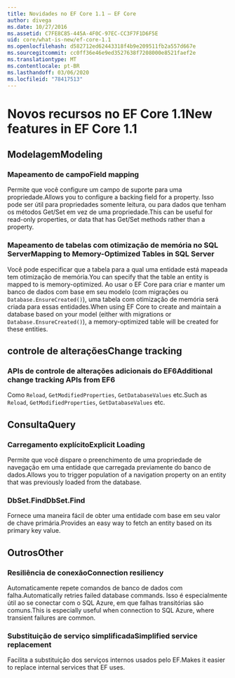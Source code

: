 ```yaml
---
title: Novidades no EF Core 1.1 – EF Core
author: divega
ms.date: 10/27/2016
ms.assetid: C7FE8C85-445A-4F0C-97EC-CC3F7F1D6F5E
uid: core/what-is-new/ef-core-1.1
ms.openlocfilehash: d582712ed62443318f4b9e209511fb2a557d667e
ms.sourcegitcommit: cc0ff36e46e9ed3527638f7208000e8521faef2e
ms.translationtype: MT
ms.contentlocale: pt-BR
ms.lasthandoff: 03/06/2020
ms.locfileid: "78417513"
---
```

# <a name="new-features-in-ef-core-11"></a><span data-ttu-id="16bd0-102">Novos recursos no EF Core 1.1</span><span class="sxs-lookup"><span data-stu-id="16bd0-102">New features in EF Core 1.1</span></span>

## <a name="modeling"></a><span data-ttu-id="16bd0-103">Modelagem</span><span class="sxs-lookup"><span data-stu-id="16bd0-103">Modeling</span></span>

### <a name="field-mapping"></a><span data-ttu-id="16bd0-104">Mapeamento de campo</span><span class="sxs-lookup"><span data-stu-id="16bd0-104">Field mapping</span></span>

<span data-ttu-id="16bd0-105">Permite que você configure um campo de suporte para uma propriedade.</span><span class="sxs-lookup"><span data-stu-id="16bd0-105">Allows you to configure a backing field for a property.</span></span> <span data-ttu-id="16bd0-106">Isso pode ser útil para propriedades somente leitura, ou para dados que tenham os métodos Get/Set em vez de uma propriedade.</span><span class="sxs-lookup"><span data-stu-id="16bd0-106">This can be useful for read-only properties, or data that has Get/Set methods rather than a property.</span></span>

### <a name="mapping-to-memory-optimized-tables-in-sql-server"></a><span data-ttu-id="16bd0-107">Mapeamento de tabelas com otimização de memória no SQL Server</span><span class="sxs-lookup"><span data-stu-id="16bd0-107">Mapping to Memory-Optimized Tables in SQL Server</span></span>

<span data-ttu-id="16bd0-108">Você pode especificar que a tabela para a qual uma entidade está mapeada tem otimização de memória.</span><span class="sxs-lookup"><span data-stu-id="16bd0-108">You can specify that the table an entity is mapped to is memory-optimized.</span></span> <span data-ttu-id="16bd0-109">Ao usar o EF Core para criar e manter um banco de dados com base em seu modelo (com migrações ou `Database.EnsureCreated()`), uma tabela com otimização de memória será criada para essas entidades.</span><span class="sxs-lookup"><span data-stu-id="16bd0-109">When using EF Core to create and maintain a database based on your model (either with migrations or `Database.EnsureCreated()`), a memory-optimized table will be created for these entities.</span></span>

## <a name="change-tracking"></a><span data-ttu-id="16bd0-110">controle de alterações</span><span class="sxs-lookup"><span data-stu-id="16bd0-110">Change tracking</span></span>

### <a name="additional-change-tracking-apis-from-ef6"></a><span data-ttu-id="16bd0-111">APIs de controle de alterações adicionais do EF6</span><span class="sxs-lookup"><span data-stu-id="16bd0-111">Additional change tracking APIs from EF6</span></span>

<span data-ttu-id="16bd0-112">Como `Reload`, `GetModifiedProperties`, `GetDatabaseValues` etc.</span><span class="sxs-lookup"><span data-stu-id="16bd0-112">Such as `Reload`, `GetModifiedProperties`, `GetDatabaseValues` etc.</span></span>

## <a name="query"></a><span data-ttu-id="16bd0-113">Consulta</span><span class="sxs-lookup"><span data-stu-id="16bd0-113">Query</span></span>

### <a name="explicit-loading"></a><span data-ttu-id="16bd0-114">Carregamento explícito</span><span class="sxs-lookup"><span data-stu-id="16bd0-114">Explicit Loading</span></span>

<span data-ttu-id="16bd0-115">Permite que você dispare o preenchimento de uma propriedade de navegação em uma entidade que carregada previamente do banco de dados.</span><span class="sxs-lookup"><span data-stu-id="16bd0-115">Allows you to trigger population of a navigation property on an entity that was previously loaded from the database.</span></span>

### <a name="dbsetfind"></a><span data-ttu-id="16bd0-116">DbSet.Find</span><span class="sxs-lookup"><span data-stu-id="16bd0-116">DbSet.Find</span></span>

<span data-ttu-id="16bd0-117">Fornece uma maneira fácil de obter uma entidade com base em seu valor de chave primária.</span><span class="sxs-lookup"><span data-stu-id="16bd0-117">Provides an easy way to fetch an entity based on its primary key value.</span></span>

## <a name="other"></a><span data-ttu-id="16bd0-118">Outros</span><span class="sxs-lookup"><span data-stu-id="16bd0-118">Other</span></span>

### <a name="connection-resiliency"></a><span data-ttu-id="16bd0-119">Resiliência de conexão</span><span class="sxs-lookup"><span data-stu-id="16bd0-119">Connection resiliency</span></span>

<span data-ttu-id="16bd0-120">Automaticamente repete comandos de banco de dados com falha.</span><span class="sxs-lookup"><span data-stu-id="16bd0-120">Automatically retries failed database commands.</span></span> <span data-ttu-id="16bd0-121">Isso é especialmente útil ao se conectar com o SQL Azure, em que falhas transitórias são comuns.</span><span class="sxs-lookup"><span data-stu-id="16bd0-121">This is especially useful when connection to SQL Azure, where transient failures are common.</span></span>

### <a name="simplified-service-replacement"></a><span data-ttu-id="16bd0-122">Substituição de serviço simplificada</span><span class="sxs-lookup"><span data-stu-id="16bd0-122">Simplified service replacement</span></span>

<span data-ttu-id="16bd0-123">Facilita a substituição dos serviços internos usados pelo EF.</span><span class="sxs-lookup"><span data-stu-id="16bd0-123">Makes it easier to replace internal services that EF uses.</span></span>
